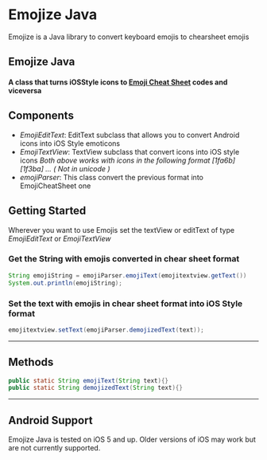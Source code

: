 Emojize Java
=======

Emojize is a Java library to convert keyboard emojis to chearsheet emojis


## Emojize Java
#### A class that turns iOSStyle icons to [Emoji Cheat Sheet](http://www.emoji-cheat-sheet.com/) codes and viceversa

## Components
* *EmojiEditText*: EditText subclass that allows you to convert Android icons into iOS Style emoticons
* *EmojiTextView*: TextView subclass that convert icons into iOS style icons
_Both above works with icons in the following format [1fa6b] [1f3ba] ... ( Not in unicode )_
* *emojiParser*: This class convert the previous format into EmojiCheatSheet one


## Getting Started
Wherever you want to use Emojis set the textView or editText of type *EmojiEditText* or *EmojiTextView*

### Get the String with emojis converted in chear sheet format

```java
String emojiString = emojiParser.emojiText(emojitextview.getText())
System.out.println(emojiString);
```

### Set the text with emojis in chear sheet format into iOS Style format
```java
emojitextview.setText(emojiParser.demojizedText(text));
```

---

## Methods
```java
public static String emojiText(String text){}
public static String demojizedText(String text){}
```

---

## Android Support
Emojize Java is tested on iOS 5 and up. Older versions of iOS may work but are not currently supported.


